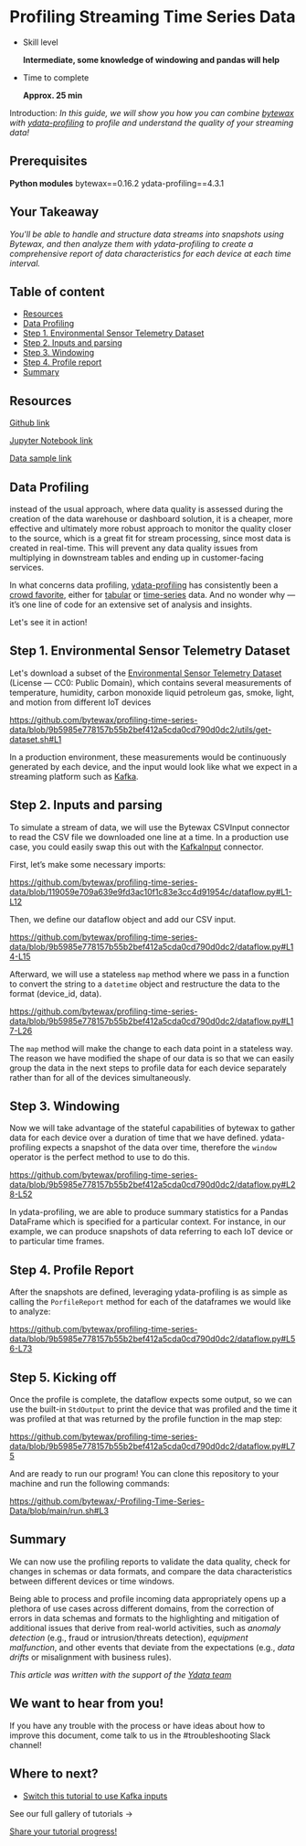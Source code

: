 # Profiling Streaming Time Series Data

- Skill level
    
    **Intermediate, some knowledge of windowing and pandas will help**
    
- Time to complete
    
    **Approx. 25 min**
    

Introduction: *In this guide, we will show you how you can combine [bytewax](https://github.com/bytewax/bytewax) with [ydata-profiling](https://github.com/ydataai/ydata-profiling) to profile and understand the quality of your streaming data!*

## ****Prerequisites****

**Python modules** bytewax==0.16.2 ydata-profiling==4.3.1

## Your Takeaway

*You'll be able to handle and structure data streams into snapshots using Bytewax, and then analyze them with ydata-profiling to create a comprehensive report of data characteristics for each device at each time interval.*

## Table of content

- [Resources](https://github.com/bytewax/profiling-time-series-data/tree/main#resources)
- [Data Profiling](https://github.com/bytewax/profiling-time-series-data/tree/main#data-profiling)
- [Step 1. Environmental Sensor Telemetry Dataset](https://github.com/bytewax/profiling-time-series-data/tree/main#step-1-environmental-sensor-telemetry-dataset)
- [Step 2. Inputs and parsing](https://github.com/bytewax/profiling-time-series-data/tree/main#step-2-inputs-and-parsing)
- [Step 3. Windowing](https://github.com/bytewax/profiling-time-series-data/tree/main#step-3-windowing)
- [Step 4. Profile report](https://github.com/bytewax/profiling-time-series-data/tree/main#step-4-profile-report)
- [Summary](https://github.com/bytewax/profiling-time-series-data/tree/main#summary)

## Resources

[Github link](https://github.com/bytewax/profiling-time-series-data)

[Jupyter Notebook link](https://colab.research.google.com/gist/awmatheson/d30d520f693d1ddc4319ab3bc87eccf2/ydata-profiling-streaming.ipynb)

[Data sample link](https://www.kaggle.com/datasets/garystafford/environmental-sensor-data-132k)

## Data Profiling

instead of the usual approach, where data quality is assessed during the creation of the data warehouse or dashboard solution, it is a cheaper, more effective and ultimately more robust approach to monitor the quality closer to the source, which is a great fit for stream processing, since most data is created in real-time. This will prevent any data quality issues from multiplying in downstream tables and ending up in customer-facing services.

In what concerns data profiling, [ydata-profiling](https://github.com/ydataai/ydata-profiling) has consistently been a [crowd favorite](https://medium.com/ydata-ai/auditing-data-quality-with-pandas-profiling-b1bf1919f856), either for [tabular](https://ydata-profiling.ydata.ai/docs/master/pages/getting_started/examples.html) or [time-series](https://medium.com/towards-data-science/how-to-do-an-eda-for-time-series-cbb92b3b1913) data. And no wonder why — it’s one line of code for an extensive set of analysis and insights.

Let's see it in action!

## Step 1. Environmental Sensor Telemetry Dataset 

Let's download a subset of the [Environmental Sensor Telemetry Dataset](https://www.kaggle.com/datasets/garystafford/environmental-sensor-data-132k) (License — CC0: Public Domain), which contains several measurements of temperature, humidity, carbon monoxide liquid petroleum gas, smoke, light, and motion from different IoT devices

https://github.com/bytewax/profiling-time-series-data/blob/9b5985e778157b55b2bef412a5cda0cd790d0dc2/utils/get-dataset.sh#L1

In a production environment, these measurements would be continuously generated by each device, and the input would look like what we expect in a streaming platform such as [Kafka](https://bytewax.io/guides/enriching-streaming-data). 

## Step 2. Inputs and parsing

To simulate a stream of data, we will use the Bytewax CSVInput connector to read the CSV file we downloaded one line at a time. In a production use case, you could easily swap this out with the [KafkaInput](https://www.bytewax.io/apidocs/bytewax.connectors/kafka) connector.

First, let’s make some necessary imports:

https://github.com/bytewax/profiling-time-series-data/blob/119059e709a639e9fd3ac10f1c83e3cc4d91954c/dataflow.py#L1-L12

Then, we define our dataflow object and add our CSV input.

https://github.com/bytewax/profiling-time-series-data/blob/9b5985e778157b55b2bef412a5cda0cd790d0dc2/dataflow.py#L14-L15

Afterward, we will use a stateless `map` method where we pass in a function to convert the string to a `datetime` object and restructure the data to the format (device_id, data).

https://github.com/bytewax/profiling-time-series-data/blob/9b5985e778157b55b2bef412a5cda0cd790d0dc2/dataflow.py#L17-L26

The `map` method will make the change to each data point in a stateless way. The reason we have modified the shape of our data is so that we can easily group the data in the next steps to profile data for each device separately rather than for all of the devices simultaneously.


## Step 3. Windowing
Now we will take advantage of the stateful capabilities of bytewax to gather data for each device over a duration of time that we have defined. ydata-profiling expects a snapshot of the data over time, therefore the `window` operator is the perfect method to use to do this.

https://github.com/bytewax/profiling-time-series-data/blob/9b5985e778157b55b2bef412a5cda0cd790d0dc2/dataflow.py#L28-L52

In ydata-profiling, we are able to produce summary statistics for a Pandas DataFrame which is specified for a particular context. For instance, in our example, we can produce snapshots of data referring to each IoT device or to particular time frames.


## Step 4. Profile Report

After the snapshots are defined, leveraging ydata-profiling is as simple as calling the `PorfileReport` method for each of the dataframes we would like to analyze:

https://github.com/bytewax/profiling-time-series-data/blob/9b5985e778157b55b2bef412a5cda0cd790d0dc2/dataflow.py#L56-L73

## Step 5. Kicking off
Once the profile is complete, the dataflow expects some output, so we can use the built-in `StdOutput` to print the device that was profiled and the time it was profiled at that was returned by the profile function in the map step:

https://github.com/bytewax/profiling-time-series-data/blob/9b5985e778157b55b2bef412a5cda0cd790d0dc2/dataflow.py#L75

And are ready to run our program! You can clone this repository to your machine and run the following commands:

https://github.com/bytewax/-Profiling-Time-Series-Data/blob/main/run.sh#L3

## Summary

We can now use the profiling reports to validate the data quality, check for changes in schemas or data formats, and compare the data characteristics between different devices or time windows.

Being able to process and profile incoming data appropriately opens up a plethora of use cases across different domains, from the correction of errors in data schemas and formats to the highlighting and mitigation of additional issues that derive from real-world activities, such as *anomaly detection* (e.g., fraud or intrusion/threats detection), *equipment malfunction*, and other events that deviate from the expectations (e.g., *data drifts* or misalignment with business rules).

_This article was written with the support of the [Ydata team](https://ydata.ai/)_

## We want to hear from you!

If you have any trouble with the process or have ideas about how to improve this document, come talk to us in the #troubleshooting Slack channel!

## Where to next?

- [Switch this tutorial to use Kafka inputs](https://bytewax.io/guides/enriching-streaming-data)

See our full gallery of tutorials →

[Share your tutorial progress!](https://twitter.com/intent/tweet?text=I%27m%20mastering%20data%20streaming%20with%20%40bytewax!%20&url=https://bytewax.io/tutorials/&hashtags=Bytewax,Tutorials)
